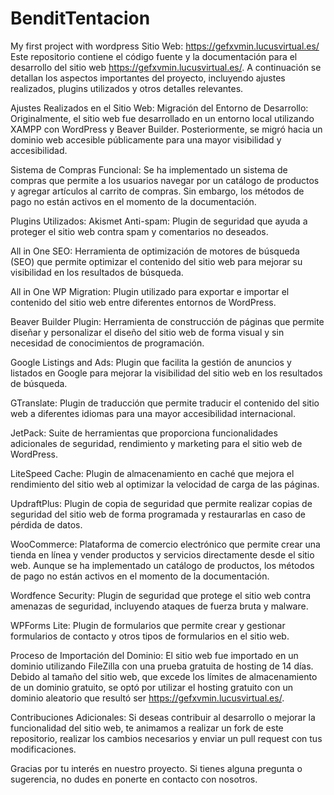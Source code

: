 # BenditTentacion
My first project with wordpress
Sitio Web: https://gefxvmin.lucusvirtual.es/
Este repositorio contiene el código fuente y la documentación para el desarrollo del sitio web https://gefxvmin.lucusvirtual.es/. A continuación se detallan los aspectos importantes del proyecto, incluyendo ajustes realizados, plugins utilizados y otros detalles relevantes.

Ajustes Realizados en el Sitio Web:
Migración del Entorno de Desarrollo: Originalmente, el sitio web fue desarrollado en un entorno local utilizando XAMPP con WordPress y Beaver Builder. Posteriormente, se migró hacia un dominio web accesible públicamente para una mayor visibilidad y accesibilidad.

Sistema de Compras Funcional: Se ha implementado un sistema de compras que permite a los usuarios navegar por un catálogo de productos y agregar artículos al carrito de compras. Sin embargo, los métodos de pago no están activos en el momento de la documentación.

Plugins Utilizados:
Akismet Anti-spam: Plugin de seguridad que ayuda a proteger el sitio web contra spam y comentarios no deseados.

All in One SEO: Herramienta de optimización de motores de búsqueda (SEO) que permite optimizar el contenido del sitio web para mejorar su visibilidad en los resultados de búsqueda.

All in One WP Migration: Plugin utilizado para exportar e importar el contenido del sitio web entre diferentes entornos de WordPress.

Beaver Builder Plugin: Herramienta de construcción de páginas que permite diseñar y personalizar el diseño del sitio web de forma visual y sin necesidad de conocimientos de programación.

Google Listings and Ads: Plugin que facilita la gestión de anuncios y listados en Google para mejorar la visibilidad del sitio web en los resultados de búsqueda.

GTranslate: Plugin de traducción que permite traducir el contenido del sitio web a diferentes idiomas para una mayor accesibilidad internacional.

JetPack: Suite de herramientas que proporciona funcionalidades adicionales de seguridad, rendimiento y marketing para el sitio web de WordPress.

LiteSpeed Cache: Plugin de almacenamiento en caché que mejora el rendimiento del sitio web al optimizar la velocidad de carga de las páginas.

UpdraftPlus: Plugin de copia de seguridad que permite realizar copias de seguridad del sitio web de forma programada y restaurarlas en caso de pérdida de datos.

WooCommerce: Plataforma de comercio electrónico que permite crear una tienda en línea y vender productos y servicios directamente desde el sitio web. Aunque se ha implementado un catálogo de productos, los métodos de pago no están activos en el momento de la documentación.

Wordfence Security: Plugin de seguridad que protege el sitio web contra amenazas de seguridad, incluyendo ataques de fuerza bruta y malware.

WPForms Lite: Plugin de formularios que permite crear y gestionar formularios de contacto y otros tipos de formularios en el sitio web.

Proceso de Importación del Dominio:
El sitio web fue importado en un dominio utilizando FileZilla con una prueba gratuita de hosting de 14 días. Debido al tamaño del sitio web, que excede los límites de almacenamiento de un dominio gratuito, se optó por utilizar el hosting gratuito con un dominio aleatorio que resultó ser https://gefxvmin.lucusvirtual.es/.

Contribuciones Adicionales:
Si deseas contribuir al desarrollo o mejorar la funcionalidad del sitio web, te animamos a realizar un fork de este repositorio, realizar los cambios necesarios y enviar un pull request con tus modificaciones.

Gracias por tu interés en nuestro proyecto. Si tienes alguna pregunta o sugerencia, no dudes en ponerte en contacto con nosotros.
